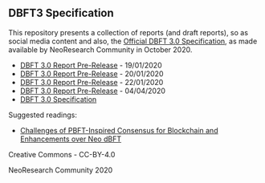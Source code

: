## DBFT3 Specification

This repository presents a collection of reports (and draft reports), so as social media
content and also, the [Official DBFT 3.0 Specification](./docs/dBFT3.0_Specification.pdf),
as made available by NeoResearch Community in October 2020.


- [DBFT 3.0 Report Pre-Release](./docs/dBFT3_0-Report-NeoResearch-prerelease-19-01-19.pdf) - 19/01/2020
- [DBFT 3.0 Report Pre-Release](./docs/dBFT3_0-Report-NeoResearch-prerelease-19-01-20.pdf) - 20/01/2020
- [DBFT 3.0 Report Pre-Release](./docs/dBFT3_0-Report-NeoResearch-prerelease-19-01-22.pdf) - 22/01/2020
- [DBFT 3.0 Report Pre-Release](./docs/dBFT3_0-Report-NeoResearch-prerelease-20-04-04.pdf) - 04/04/2020
- [DBFT 3.0 Specification](./docs/dBFT3.0_Specification.pdf)

Suggested readings:

* [Challenges of PBFT-Inspired Consensus for Blockchain and Enhancements over Neo dBFT](https://www.mdpi.com/1999-5903/12/8/129)

Creative Commons - CC-BY-4.0

NeoResearch Community 2020
